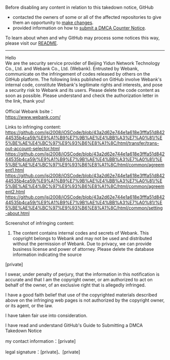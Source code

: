 Before disabling any content in relation to this takedown notice, GitHub
- contacted the owners of some or all of the affected repositories to give them an opportunity to [make changes](https://docs.github.com/en/github/site-policy/dmca-takedown-policy#a-how-does-this-actually-work).
- provided information on how to [submit a DMCA Counter Notice](https://docs.github.com/en/articles/guide-to-submitting-a-dmca-counter-notice).

To learn about when and why GitHub may process some notices this way, please visit our [README](https://github.com/github/dmca/blob/master/README.md#anatomy-of-a-takedown-notice).

---

Hello  
We are the security service provider of Beijing Yidun Network Technology Co., Ltd. and Webank Co., Ltd. (Webank). Entrusted by Webank, communicate on the infringement of codes released by others on the GitHub platform. The following links published on GitHub involve Webank's internal code, constitute Webank's legitimate rights and interests, and pose a security risk to Webank and its users. Please delete the code content as soon as possible. Please understand and check the authorization letter in the link, thank you!

Official Webank bsite：  
https://www.webank.com/

Links to infringing content:   
https://github.com/jsj2008/iOSCode/blob/43a2d62e744e1a618e3fffa51d84244535b4ca59/%E9%A1%B9%E7%9B%AE%E4%BB%A3%E7%A0%81/%E5%BE%AE%E4%BC%97%E9%93%B6%E8%A1%8C/html/transfer/trans-out-account-selector.html  
https://github.com/jsj2008/iOSCode/blob/43a2d62e744e1a618e3fffa51d84244535b4ca59/%E9%A1%B9%E7%9B%AE%E4%BB%A3%E7%A0%81/%E5%BE%AE%E4%BC%97%E9%93%B6%E8%A1%8C/html/common/agreement1.html  
https://github.com/jsj2008/iOSCode/blob/43a2d62e744e1a618e3fffa51d84244535b4ca59/%E9%A1%B9%E7%9B%AE%E4%BB%A3%E7%A0%81/%E5%BE%AE%E4%BC%97%E9%93%B6%E8%A1%8C/html/common/agreement2.html  
https://github.com/jsj2008/iOSCode/blob/43a2d62e744e1a618e3fffa51d84244535b4ca59/%E9%A1%B9%E7%9B%AE%E4%BB%A3%E7%A0%81/%E5%BE%AE%E4%BC%97%E9%93%B6%E8%A1%8C/html/common/setting-about.html


Screenshot of infringing content:
1. The content contains internal codes and secrets of Webank. This copyright belongs to Webank and may not be used and distributed without the permission of Webank.
Due to privacy, we can provide business license and power of attorney. Please delete the database information indicating the source


[private]

I swear, under penalty of perjury, that the information in this notification is accurate and that I am the copyright owner, or am authorized to act on behalf of the owner, of an exclusive right that is allegedly infringed.

I have a good faith belief that use of the copyrighted materials described above on the infringing web pages is not authorized by the copyright owner, or its agent, or the law.

I have taken fair use into consideration.

I have read and understand GitHub's Guide to Submitting a DMCA Takedown Notice

my contact information：[private]

legal signature：[private]、[private]
